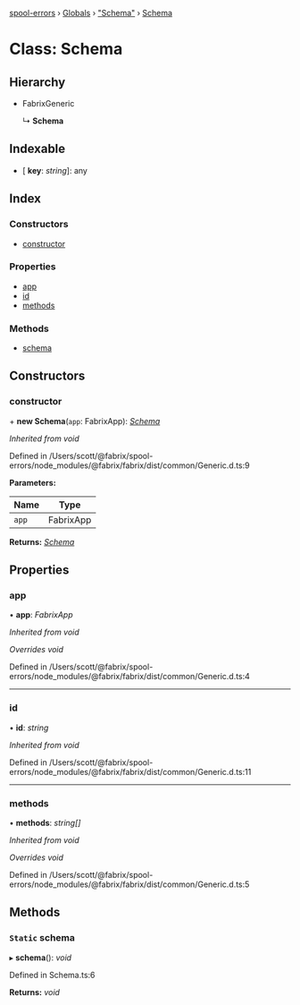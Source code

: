 [spool-errors](../README.md) › [Globals](../globals.md) › ["Schema"](../modules/_schema_.md) › [Schema](_schema_.schema.md)

# Class: Schema

## Hierarchy

* FabrixGeneric

  ↳ **Schema**

## Indexable

* \[ **key**: *string*\]: any

## Index

### Constructors

* [constructor](_schema_.schema.md#constructor)

### Properties

* [app](_schema_.schema.md#app)
* [id](_schema_.schema.md#id)
* [methods](_schema_.schema.md#methods)

### Methods

* [schema](_schema_.schema.md#static-schema)

## Constructors

###  constructor

\+ **new Schema**(`app`: FabrixApp): *[Schema](_schema_.schema.md)*

*Inherited from void*

Defined in /Users/scott/@fabrix/spool-errors/node_modules/@fabrix/fabrix/dist/common/Generic.d.ts:9

**Parameters:**

Name | Type |
------ | ------ |
`app` | FabrixApp |

**Returns:** *[Schema](_schema_.schema.md)*

## Properties

###  app

• **app**: *FabrixApp*

*Inherited from void*

*Overrides void*

Defined in /Users/scott/@fabrix/spool-errors/node_modules/@fabrix/fabrix/dist/common/Generic.d.ts:4

___

###  id

• **id**: *string*

*Inherited from void*

Defined in /Users/scott/@fabrix/spool-errors/node_modules/@fabrix/fabrix/dist/common/Generic.d.ts:11

___

###  methods

• **methods**: *string[]*

*Inherited from void*

*Overrides void*

Defined in /Users/scott/@fabrix/spool-errors/node_modules/@fabrix/fabrix/dist/common/Generic.d.ts:5

## Methods

### `Static` schema

▸ **schema**(): *void*

Defined in Schema.ts:6

**Returns:** *void*
